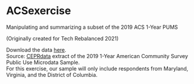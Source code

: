 # ACSexercise
Manipulating and summarizing a subset of the 2019 ACS 1-Year PUMS

(Originally created for Tech Rebalanced 2021)

Download the data [here](https://ceprdata.org/wp-content/acs/data/cepr_acs_2019_dmv.csv.zip).<br>
Source: [CEPRdata](https://ceprdata.org/) extract of the 2019 1-Year American Community Survey Public Use Microdata Sample.<br> 
For this exercise, our sample will only include respondents from Maryland, Virginia, and the District of Columbia.
